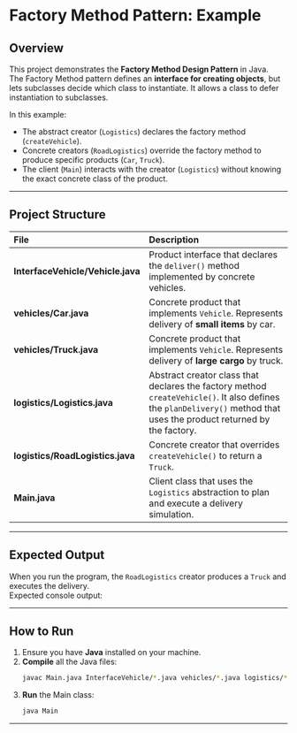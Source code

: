 # Factory Method Pattern: Example

## Overview

This project demonstrates the **Factory Method Design Pattern** in Java.  
The Factory Method pattern defines an **interface for creating objects**, but lets subclasses decide which class to instantiate. It allows a class to defer instantiation to subclasses.

In this example:
- The abstract creator (`Logistics`) declares the factory method (`createVehicle`).
- Concrete creators (`RoadLogistics`) override the factory method to produce specific products (`Car`, `Truck`).
- The client (`Main`) interacts with the creator (`Logistics`) without knowing the exact concrete class of the product.

---

## Project Structure

| File | Description |
| :--- | :--- |
| **InterfaceVehicle/Vehicle.java** | Product interface that declares the `deliver()` method implemented by concrete vehicles. |
| **vehicles/Car.java** | Concrete product that implements `Vehicle`. Represents delivery of **small items** by car. |
| **vehicles/Truck.java** | Concrete product that implements `Vehicle`. Represents delivery of **large cargo** by truck. |
| **logistics/Logistics.java** | Abstract creator class that declares the factory method `createVehicle()`. It also defines the `planDelivery()` method that uses the product returned by the factory. |
| **logistics/RoadLogistics.java** | Concrete creator that overrides `createVehicle()` to return a `Truck`. |
| **Main.java** | Client class that uses the `Logistics` abstraction to plan and execute a delivery simulation. |

---

## Expected Output

When you run the program, the `RoadLogistics` creator produces a `Truck` and executes the delivery.  
Expected console output:

---

## How to Run

1. Ensure you have **Java** installed on your machine.
2. **Compile** all the Java files:
    ```bash
    javac Main.java InterfaceVehicle/*.java vehicles/*.java logistics/*.java
    ```
3. **Run** the Main class:
    ```bash
    java Main
    ```

---
